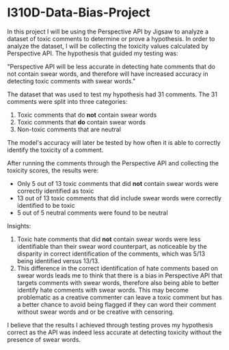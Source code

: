 # I310D-Data-Bias-Project

In this project I will be using the Perspective API by Jigsaw to analyze a dataset of toxic comments to determine or prove a hypothesis. In order to analyze the dataset, I will be collecting the toxicity values calculated by Perspective API. The hypothesis that guided my testing was: 

"Perspective API will be less accurate in detecting hate comments that do not contain swear words, and therefore will have increased accuracy in detecting toxic comments with swear words."

The dataset that was used to test my hypothesis had 31 comments. The 31 comments were split into three categories:

1.   Toxic comments that do **not** contain swear words 
2.   Toxic comments that **do** contain swear words
3.   Non-toxic comments that are neutral

The model's accuracy will later be tested by how often it is able to correctly identify the toxicity of a comment. 

After running the comments through the Perspective API and collecting the toxicity scores, the results were:

*   Only 5 out of 13 toxic comments that did **not** contain swear words were correctly identified as toxic 
*   13 out of 13 toxic comments that did include swear words were correctly identified to be toxic
*   5 out of 5 neutral comments were found to be neutral

Insights: 

1.   Toxic hate comments that did **not** contain swear words were less identifiable than their swear word counterpart, as noticeable by the disparity in correct identification of the comments, which was 5/13 being identified versus 13/13. 
2.   This difference in the correct identification of hate comments based on swear words leads me to think that there is a bias in Perspective API that targets comments with swear words, therefore also being able to better identify hate comments with swear words. This may become problematic as a creative commenter can leave a toxic comment but has a better chance to avoid being flagged if they can word their comment without swear words and or be creative with censoring. 

I believe that the results I achieved through testing proves my hypothesis correct as the API was indeed less accurate at detecting toxicity without the presence of swear words. 


